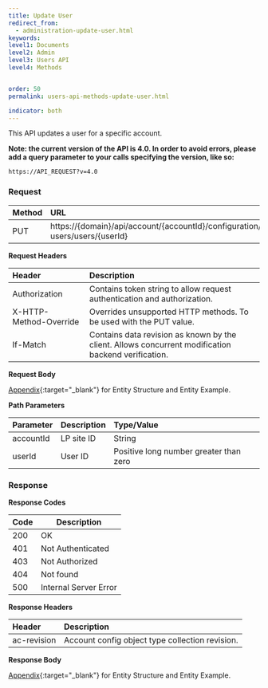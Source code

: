 ```yaml
---
title: Update User
redirect_from:
  - administration-update-user.html
keywords:
level1: Documents
level2: Admin
level3: Users API
level4: Methods


order: 50
permalink: users-api-methods-update-user.html

indicator: both
---
```


This API updates a user for a specific account.

**Note: the current version of the API is 4.0. In order to avoid errors, please add a query parameter to your calls specifying the version, like so:**

```
https://API_REQUEST?v=4.0
```

### Request

 |Method    |  URL  |
 |:-------- | :--- |
 |PUT|  https://{domain}/api/account/{accountId}/configuration/le-users/users/{userId}  |

**Request Headers**

| Header      |   Description  |
 |:------ |       :--------|  
 |Authorization | Contains token string to allow request authentication and authorization.  |
 |X-HTTP-Method-Override|  Overrides unsupported HTTP methods.  To be used with the PUT value. |
 |If-Match  |Contains data revision as known by the client. Allows concurrent modification backend verification.  |

**Request Body**

[Appendix](administration-users-appendix.html){:target="_blank"} for Entity Structure and Entity Example.

**Path Parameters**

| Parameter  |Description | Type/Value |
 |:------  |  :--------  |  :--------|
 |accountId  |LP site ID   |String |
| userId | User ID  | Positive long number greater than zero|

### Response

**Response Codes** 

| Code | Description           |
|------|-----------------------|
| 200  | OK                    |
| 401  | Not Authenticated     |
| 403  | Not Authorized        | 
| 404  | Not found             | 
| 500  | Internal Server Error |

**Response Headers**

 |Header  |Description |
| :-------  | :-----  |
| ac-revision | Account config object type collection revision. |  

**Response Body**

[Appendix](administration-users-appendix.html){:target="_blank"} for Entity Structure and Entity Example.
